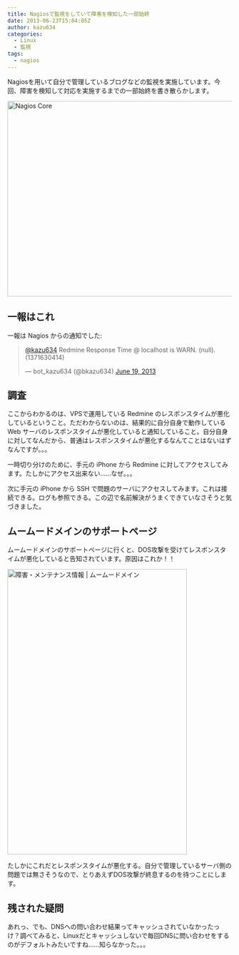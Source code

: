 ```yaml
---
title: Nagiosで監視をしていて障害を検知した一部始終
date: 2013-06-23T15:04:05Z
author: kazu634
categories:
  - Linux
  - 監視
tags:
  - nagios
---
```

Nagiosを用いて自分で管理しているブログなどの監視を実施しています。今回、障害を検知して対応を実施するまでの一部始終を書き散らかします。

<img src="http://farm4.staticflickr.com/3770/9086339526_885a1a655d_z.jpg" width="640" height="438" alt="Nagios Core" />

<!-- more -->

## 一報はこれ

一報は Nagios からの通知でした:

<blockquote class="twitter-tweet">
<p>
<a href="https://twitter.com/kazu634" onclick="__gaTracker('send', 'event', 'outbound-article', 'https://twitter.com/kazu634', '@kazu634');">@kazu634</a> Redmine Response Time @ localhost is WARN. (null). (1371630414)
</p>

<p>
    &mdash; bot_kazu634 (@bkazu634) <a href="https://twitter.com/bkazu634/statuses/347269245949845505" onclick="__gaTracker('send', 'event', 'outbound-article', 'https://twitter.com/bkazu634/statuses/347269245949845505', 'June 19,  2013');">June 19, 2013</a>
</p>
</blockquote>



## 調査

ここからわかるのは、VPSで運用している Redmine のレスポンスタイムが悪化しているということ。ただわからないのは、結果的に自分自身で動作している Web サーバのレスポンスタイムが悪化していると通知していること。自分自身に対してなんだから、普通はレスポンスタイムが悪化するなんてことはないはずなんですが。。。

一時切り分けのために、手元の iPhone から Redmine に対してアクセスしてみます。たしかにアクセス出来ない……なぜ。。。

次に手元の iPhone から SSH で問題のサーバにアクセスしてみます。これは接続できる。ログも参照できる。この辺で名前解決がうまくできていなさそうと気づきました。

## ムームードメインのサポートページ

ムームードメインのサポートページに行くと、DOS攻撃を受けてレスポンスタイムが悪化していると告知されています。原因はこれか！！

<img src="http://farm4.staticflickr.com/3747/9084133981_638b6e3753_z.jpg" width="402" height="640" alt="障害・メンテナンス情報 | ムームードメイン" />

たしかにこれだとレスポンスタイムが悪化する。自分で管理しているサーバ側の問題では無さそうなので、とりあえずDOS攻撃が終息するのを待つことにします。

## 残された疑問

あれっ、でも、DNSへの問い合わせ結果ってキャッシュされていなかったっけ？調べてみると、Linuxだとキャッシュしないで毎回DNSに問い合わせをするのがデフォルトみたいですね……知らなかった。。。
